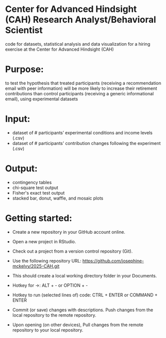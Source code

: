 # Center for Advanced Hindsight (CAH) Research Analyst/Behavioral Scientist
code for datasets, statistical analysis and data visualization for a hiring exercise at the Center for Advanced Hindsight (CAH)

# Purpose: 
to test the hypothesis that treated participants (receiving a recommendation email with peer information) will be more likely to increase their retirement contributions than control participants (receiving a generic informational email), using experimental datasets 

# Input: 
+ dataset of # participants’ experimental conditions and income levels (.csv)
+ dataset of # participants' contribution changes following the experiment (.csv)

# Output: 
+ contingency tables
+ chi-square test output
+ Fisher's exact test output
+ stacked bar, donut, waffle, and mosaic plots
  
# Getting started:
+ Create a new repository in your GitHub account online.
+ Open a new project in RStudio.
+ Check out a project from a version control repository (Git).
+ Use the following repository URL: https://github.com/josephine-mckelvy/2025-CAH.git
+ This should create a local working directory folder in your Documents.

+ Hotkey for ->: ALT + - or OPTION + -
+ Hotkey to run (selected lines of) code: CTRL + ENTER or COMMAND + ENTER

+ Commit (or save) changes with descriptions. Push changes from the local repository to the remote repository.
+ Upon opening (on other devices), Pull changes from the remote repository to your local repository.
